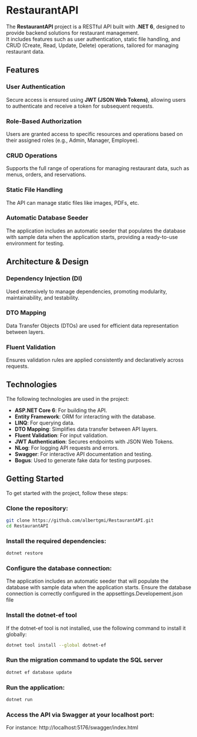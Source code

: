 # RestaurantAPI

The **RestaurantAPI** project is a RESTful API built with **.NET 6**, designed to provide backend solutions for restaurant management.  
It includes features such as user authentication, static file handling, and CRUD (Create, Read, Update, Delete) operations, tailored for managing restaurant data.

## Features

### **User Authentication**  
Secure access is ensured using **JWT (JSON Web Tokens)**, allowing users to authenticate and receive a token for subsequent requests.

### **Role-Based Authorization**  
Users are granted access to specific resources and operations based on their assigned roles (e.g., Admin, Manager, Employee).

### **CRUD Operations**  
Supports the full range of operations for managing restaurant data, such as menus, orders, and reservations.

### **Static File Handling**  
The API can manage static files like images, PDFs, etc.

### **Automatic Database Seeder**

The application includes an automatic seeder that populates the database with sample data when the application starts, providing a ready-to-use environment for testing.

## Architecture & Design

### **Dependency Injection (DI)**  
Used extensively to manage dependencies, promoting modularity, maintainability, and testability.

### **DTO Mapping**  
Data Transfer Objects (DTOs) are used for efficient data representation between layers.

### **Fluent Validation**  
Ensures validation rules are applied consistently and declaratively across requests.

## Technologies

The following technologies are used in the project:

- **ASP.NET Core 6**: For building the API.
- **Entity Framework**: ORM for interacting with the database.
- **LINQ**: For querying data.
- **DTO Mapping**: Simplifies data transfer between API layers.
- **Fluent Validation**: For input validation.
- **JWT Authentication**: Secures endpoints with JSON Web Tokens.
- **NLog**: For logging API requests and errors.
- **Swagger**: For interactive API documentation and testing.
- **Bogus**: Used to generate fake data for testing purposes.

## Getting Started

To get started with the project, follow these steps:

### **Clone the repository:**

```bash
git clone https://github.com/albertgmi/RestaurantAPI.git
cd RestaurantAPI
```

### **Install the required dependencies:**

```bash
dotnet restore
```

### **Configure the database connection:**

The application includes an automatic seeder that will populate the database with sample data when the application starts.
Ensure the database connection is correctly configured in the appsettings.Developement.json file

### **Install the dotnet-ef tool**

If the dotnet-ef tool is not installed, use the following command to install it globally:

```bash
dotnet tool install --global dotnet-ef
```

### **Run the migration command to update the SQL server**

```bash
dotnet ef database update
```

### **Run the application:**

```bash
dotnet run
```
### **Access the API via Swagger at your localhost port:**
For instance:
http://localhost:5176/swagger/index.html
